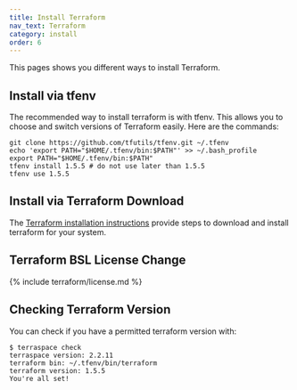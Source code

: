 ```yaml
---
title: Install Terraform
nav_text: Terraform
category: install
order: 6
---
```


This pages shows you different ways to install Terraform.

## Install via tfenv

The recommended way to install terraform is with tfenv. This allows you to choose and switch versions of Terraform easily. Here are the commands:

    git clone https://github.com/tfutils/tfenv.git ~/.tfenv
    echo 'export PATH="$HOME/.tfenv/bin:$PATH"' >> ~/.bash_profile
    export PATH="$HOME/.tfenv/bin:$PATH"
    tfenv install 1.5.5 # do not use later than 1.5.5
    tfenv use 1.5.5

## Install via Terraform Download

The [Terraform installation instructions](https://www.terraform.io/downloads.html) provide steps to download and install terraform for your system.

## Terraform BSL License Change

{% include terraform/license.md %}

## Checking Terraform Version

You can check if you have a permitted terraform version with:

    $ terraspace check
    terraspace version: 2.2.11
    terraform bin: ~/.tfenv/bin/terraform
    terraform version: 1.5.5
    You're all set!
